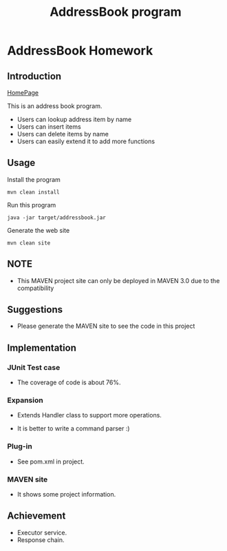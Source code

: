 ﻿---
layout: post
title: AddressBook program
---

# AddressBook Homework #

## Introduction ##

[HomePage](https://github.com/xchexin/addressbook)

This is an address book program.


* Users can lookup address item by name
* Users can insert items
* Users can delete items by name
* Users can easily extend it to add more functions

## Usage ##

Install the program

    mvn clean install
    
Run this program

    java -jar target/addressbook.jar
    
Generate the web site

    mvn clean site
    
## NOTE ##

* This MAVEN project site can only be deployed in MAVEN 3.0 due to the compatibility

## Suggestions ##

* Please generate the MAVEN site to see the code in this project

## Implementation ##

### JUnit Test case ###

* The coverage of code is about 76%.

### Expansion ###

* Extends Handler class to support more operations.

* It is better to write a command parser :)

### Plug-in ###

* See pom.xml in project.

### MAVEN site ###

* It shows some project information.

## Achievement ##

* Executor service.
* Response chain.









